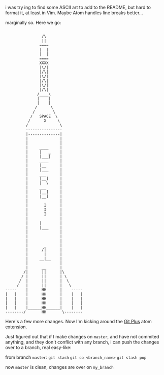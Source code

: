 i was try ing to find some ASCII art to add to the README, but hard to format it, at least in Vim. Maybe Atom handles line breaks better...

marginally so. Here we go:
```  
  
                /\
                ||
               ====
               |  |
               |  |
               ====
               XXXX
               |\/|
               |/\|
               |\/|
               |/\|
               |\/|
               |/\|
              /____\
              |    |
              |    |
             /      \
            /        \
           /   SPACE  \
          /      X     \
         /              \
         ----------------
         |--------------|
         |              |
         |              |
         |     ____     |
         |     |   _    |
         |     |___|    |
         |     ____     |
         |     |__      |
         |     |___     |
         |     ___      |
         |     |__]     |
         |     |  \     |
         |     ___      |
         |     |__]     |
         |     |__]     |
         |              |
         |       I      |
         |       I      |
         |       I      |
         |              |
         |     |        |
         |     |___     |
         |              |
         |              |
         |              |
         |       _      |
         |      /|      |
         |       |      |
         |     __|__    |
         |              |
         |      __      |
        /|      ||      |\
       / |      ||      | \
      /  |      ||      |  \
     /   |      ||      |   \
-----    |      HH      |    -----
|   |    |      HH      |    |   |
|   |    |      HH      |    |   |
|   |    |      HH      |    |   |
|   |    |______HH______|    |   |
--------/       HH       \--------
```

Here's a few more changes. Now I'm kicking around the [Git Plus](https://atom.io/packages/git-plus) atom extension.

Just figured out that if I make changes on `master`, and have not commited anything, and they don't conflict with any branch, i can push the changes over to a branch, real easy-like:

from branch `master`:
`git stash`
`git co <branch_name>`
`git stash pop`

now `master` is clean, changes are over on `my_branch`
